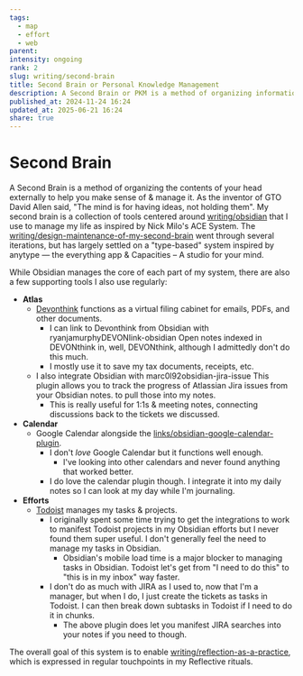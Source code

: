 ```yaml
---
tags:
  - map
  - effort
  - web
parent:
intensity: ongoing
rank: 2
slug: writing/second-brain
title: Second Brain or Personal Knowledge Management
description: A Second Brain or PKM is a method of organizing information to support you in developing ideas & writing.
published_at: 2024-11-24 16:24
updated_at: 2025-06-21 16:24
share: true
---
```


# Second Brain

A Second Brain is a method of organizing the contents of your head externally to help you make sense of & manage it. As the inventor of GTO David Allen said, "The mind is for having ideas, not holding them". My second brain is a collection of tools centered around [writing/obsidian](/vault/writing/obsidian.md) that I use to manage my life as inspired by Nick Milo's ACE System. The [writing/design-maintenance-of-my-second-brain](/vault/writing/design-maintenance-of-my-second-brain.md) went through several iterations, but has largely settled on a "type-based" system inspired by anytype — the everything app & Capacities – A studio for your mind.

While Obsidian manages the core of each part of my system, there are also a few supporting tools I also use regularly:

- **Atlas**
  - [Devonthink](Devonthink.md) functions as a virtual filing cabinet for emails, PDFs, and other documents.
    - I can link to Devonthink from Obsidian with ryanjamurphyDEVONlink-obsidian Open notes indexed in DEVONthink in, well, DEVONthink, although I admittedly don't do this much.
    - I mostly use it to save my tax documents, receipts, etc.
  - I also integrate Obsidian with marc0l92obsidian-jira-issue This plugin allows you to track the progress of Atlassian Jira issues from your Obsidian notes. to pull those into my notes.
    - This is really useful for 1:1s & meeting notes, connecting discussions back to the tickets we discussed.
- **Calendar**
  - Google Calendar alongside the [links/obsidian-google-calendar-plugin](/vault/links/obsidian-google-calendar-plugin.md).
    - I don't _love_ Google Calendar but it functions well enough.
      - I've looking into other calendars and never found anything that worked better.
    - I do love the calendar plugin though. I integrate it into my daily notes so I can look at my day while I'm journaling.
- **Efforts**
  - [Todoist](Todoist.md) manages my tasks & projects.
    - I originally spent some time trying to get the integrations to work to manifest Todoist projects in my Obsidian efforts but I never found them super useful. I don't generally feel the need to manage my tasks in Obsidian.
      - Obsidian's mobile load time is a major blocker to managing tasks in Obsidian. Todoist let's get from "I need to do this" to "this is in my inbox" way faster.
    - I don't do as much with JIRA as I used to, now that I'm a manager, but when I do, I just create the tickets as tasks in Todoist. I can then break down subtasks in Todoist if I need to do it in chunks.
      - The above plugin does let you manifest JIRA searches into your notes if you need to though.

The overall goal of this system is to enable [writing/reflection-as-a-practice](/vault/writing/reflection-as-a-practice.md), which is expressed in regular touchpoints in my Reflective rituals.
